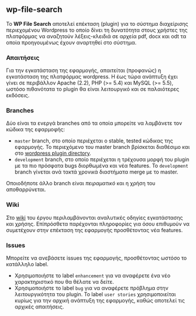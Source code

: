 ## wp-file-search
Το **WP File Search** αποτελεί επέκταση (plugin) για το σύστημα διαχείρισης περιεχομένου Wordpress το οποίο δίνει τη δυνατότητα στους χρήστες της πλατφόρμας να αναζητούν λέξεις-κλειδιά σε αρχεία pdf, docx και odt τα οποία προηγουμένως έχουν αναρτηθεί στο σύστημα.

### Απαιτήσεις
Για την εγκατάσταση της εφαρμογής, απαιτείται (προφανώς) η εγκατάσταση της πλατφόρμας wordpress. H έως τώρα ανάπτυξη έχει γίνει σε περιβάλλον Apache (2.2), PHP (>= 5.4) και MySQL (>= 5.5), ωστόσο πιθανότατα το plugin θα είναι λειτουργικό και σε παλαιότερες εκδόσεις.

### Branches
Δύο είναι τα ενεργά branches από τα οποία μπορείτε να λαμβάνετε τον κώδικα της εφαρμοφής:
 - `master` branch, στο οποίο περιέχεται ο stable, tested κώδικας της εφαρμογής. Το περιεχόμενο του master branch βρίσκεται διαθέσιμο και στο [wordpress plugin directory](https://wordpress.org/plugins/).
 - `development` branch, στο οποίο περιέχεται η τρέχουσα μορφή του plugin με τα πιο πρόσφατα bugs διορθωμένα και νέα features. Το `development` branch γίνεται ανά τακτά χρονικά διαστήματα merge με το master.

Οποιοδήποτε άλλο branch είναι *πειραματικό* και η χρήση του αποθαρρύνεται.

### Wiki
Στο [wiki](https://github.com/ellak-monades-aristeias/wp-file-search/wiki/%CE%94%CE%B9%CE%B1%CF%87%CE%B5%CE%AF%CF%81%CE%B9%CF%83%CE%B7-%CE%88%CF%81%CE%B3%CE%BF%CF%85) του έργου περιλαμβάνονται αναλυτικές οδηγίες εγκατάστασης και χρήσης. Επίπρόσθετα παρέχονται πληροφορίες για όσου επιθυμούν να συμετέχουν στην επέκταση της εφαρμογής προσθέτοντας νέα features.

### Issues
Μπορείτε να ανεβάσετε issues της εφαρμογής, προσθέτοντας ωστόσο το κατάλληλο label.
 - Χρησιμοποιήστε το label `enhancement` για να αναφέρετε ένα νέο χαρακτηριστικό που θα θέλατε να δείτε.
 - Χρησιμοποιήστε το label `bug` για να αναφέρετε πρόβλημα στην λειτουργικότητα του plugin.
 Το label `user stories` χρησιμοποιείται κυρίως για την αρχική ανάπτυξη της εφαρμογής, καθώς αποτελεί τις αρχικές απαιτήσεις.
